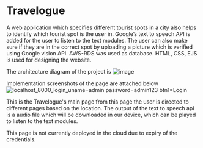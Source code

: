 # Travelogue

A web application which specifies different tourist spots in a city also helps to identify which
tourist spot is the user in.
Google’s text to speech API is added for the user to listen to the text modules.
The user can also make sure if they are in the correct spot by uploading a picture which is
verified using Google vision API.
AWS-RDS was used as database. HTML, CSS, EJS is used for designing the website.

The architecture diagram of the project is
![image](https://user-images.githubusercontent.com/61689090/166618124-fca5ef4e-3b39-462b-a197-261b9d6497f1.png)

Implementation screenshots of the page are attached below
![localhost_8000_login_uname=admin password=admin123 btn1=Login](https://user-images.githubusercontent.com/61689090/166618189-a025618b-63a4-4088-b5e3-3a0b8c1daa28.png)

This is the Travelogue's main page from this page the user is directed to different pages based on the location.
The output of the text to speech api is a audio file which will be downloaded in our device, which can be played to listen to the text modules.

This page is not currently deployed in the cloud due to expiry of the credentials.
